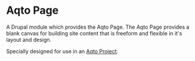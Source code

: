 # Aqto Page
A Drupal module which provides the Aqto Page. The Aqto Page provides a blank canvas for building site content that is freeform and flexible in it's layout and design.

Specially designed for use in an [Aqto Project](https://github.com/twfahey1/aqto_project).